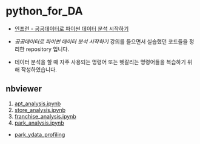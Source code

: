 # python_for_DA

* [인프런 - 공공데이터로 파이썬 데이터 분석 시작하기](https://www.inflearn.com/course/%EA%B3%B5%EA%B3%B5%EB%8D%B0%EC%9D%B4%ED%84%B0%EB%A1%9C-%ED%8C%8C%EC%9D%B4%EC%8D%AC-%EB%8D%B0%EC%9D%B4%ED%84%B0-%EB%B6%84%EC%84%9D-%EC%8B%9C%EC%9E%91%ED%95%98%EA%B8%B0#curriculum)

* *공공데이터로 파이썬 데이터 분석 시작하기* 강의를 들으면서 실습했던 코드들을 정리한 repository 입니다.
* 데이터 분석을 할 때 자주 사용되는 명령어 또는 헷갈리는 명령어들을 복습하기 위해 작성하였습니다.

## nbviewer
1. [apt_analysis.ipynb](https://nbviewer.org/github/YounseoKim62/python_for_DA/blob/main/1_apt_price_analysis.ipynb)
2. [store_analysis.ipynb](https://nbviewer.org/github/YounseoKim62/python_for_DA/blob/main/2_store_analysis.ipynb)
3. [franchise_analysis.ipynb](https://nbviewer.org/github/YounseoKim62/python_for_DA/blob/main/3_franchise_analysis.ipynb)
4. [park_analysis.ipynb](https://nbviewer.org/github/YounseoKim62/python_for_DA/blob/main/4_park_analysis.ipynb)
  - [park_ydata_profiling](https://github.com/YounseoKim62/python_for_DA/raw/main/park_ydata_profiling.html)
